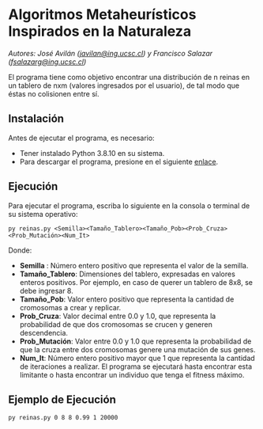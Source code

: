 # Algoritmos Metaheurísticos Inspirados en la Naturaleza
*Autores: José Avilán (javilan@ing.ucsc.cl) y Francisco Salazar (fsalazarg@ing.ucsc.cl)*

El programa tiene como objetivo encontrar una distribución de n reinas en un tablero de nxm (valores ingresados por el usuario), de tal modo que éstas no colisionen entre sí.

## Instalación
Antes de ejecutar el programa, es necesario:
- Tener instalado Python 3.8.10 en su sistema.
- Para descargar el programa, presione en el siguiente [enlace](https://github.com/FranciscoJavierSG/AMIN---Trabajo-1.git).

## Ejecución 
Para ejecutar el programa, escriba lo siguiente en la consola o terminal de su sistema operativo:

```       
py reinas.py <Semilla><Tamaño_Tablero><Tamaño_Pob><Prob_Cruza><Prob_Mutación><Num_It>
```

Donde:
- **Semilla** :  Número entero positivo que representa el valor de la semilla.
- **Tamaño_Tablero**: Dimensiones del tablero, expresadas en valores enteros positivos. Por ejemplo, en caso de querer un tablero de 8x8, se debe ingresar 8.
- **Tamaño_Pob**: Valor entero positivo que representa la cantidad de cromosomas a crear y replicar.
- **Prob_Cruza**: Valor decimal entre 0.0 y 1.0, que representa la probabilidad de que dos cromosomas se crucen y generen descendencia.
- **Prob_Mutación**: Valor entre 0.0 y 1.0 que representa la probabilidad de que la cruza entre dos cromosomas genere una mutación de sus genes.
- **Num_It**: Número entero positivo mayor que 1 que representa la cantidad de iteraciones a realizar. El programa se ejecutará hasta encontrar esta limitante o hasta encontrar un individuo que tenga el fitness máximo.

## Ejemplo de Ejecución

```
py reinas.py 0 8 8 0.99 1 20000
```


